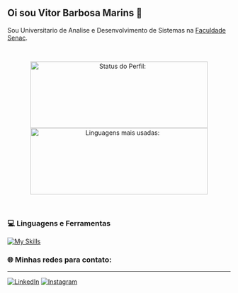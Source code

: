 ## Oi sou Vitor Barbosa Marins 👋
Sou Universitario de Analise e Desenvolvimento de Sistemas na [Faculdade Senac](https://faculdadesenacpe.edu.br/graduacao/analise-e-desenvolvimento-de-sistemas).

<br>

<p align="center">
<img width="400px" height="150em" src="https://github-readme-stats.vercel.app/api?username=VitorMarins&show_icons=true&theme=white" alt="Status do Perfil:"/>
<img width="400px" height="150em" src="https://github-readme-stats.vercel.app/api/top-langs/?username=VitorMarins&layout=compact&theme=white" alt="Linguagens mais usadas:"/>
</p>

<br>

### 💻 Linguagens e Ferramentas
[![My Skills](https://skillicons.dev/icons?i=js,html,css,bootstrap,nodejs,java,ts,express,mysql,py,git,github,figma,lua,cs)](https://skillicons.dev)

### 🌐 Minhas redes para contato:

<hr>

[![LinkedIn](https://img.shields.io/badge/LinkedIn-0077B5?style=for-the-badge&logo=linkedin&logoColor=white)](https://www.linkedin.com/in/vitor-barbosa-marins/) [![Instagram](https://img.shields.io/badge/Instagram-E4405F?style=for-the-badge&logo=instagram&logoColor=white)](https://www.instagram.com/vitor.bmarins/)

